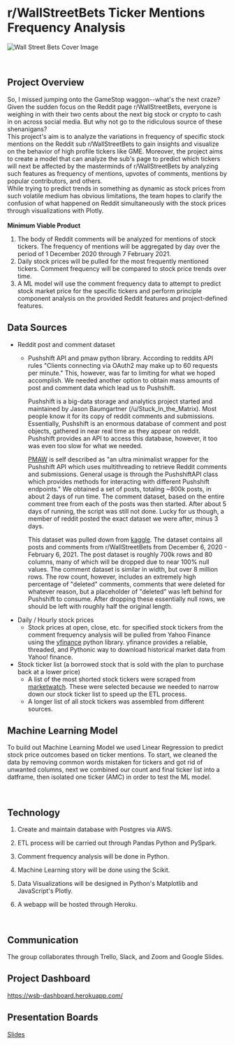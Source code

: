 # r/WallStreetBets Ticker Mentions Frequency Analysis


![Wall Street Bets Cover Image](https://user-images.githubusercontent.com/71476009/109439467-05219480-79f4-11eb-93b0-c98663b938b0.png)

​
## Project Overview

So, I missed jumping onto the GameStop waggon--what's the next craze? Given the sudden focus on the Reddit page r/WallStreetBets, everyone is weighing in with their two cents about the next big stock or crypto to cash in on across social media. But why not go to the ridiculous source of these shenanigans? <br />
This project's aim is to analyze the variations in frequency of specific stock mentions on the Reddit sub r/WallStreetBets to gain insights and visualize on the behavior of high profile tickers like GME. Moreover, the project aims to create a model that can analyze the sub's page to predict which tickers will next be affected by the masterminds of r/WallStreetBets by analyzing such features as frequency of mentions, upvotes of comments, mentions by popular contributors, and others. <br /> 
While trying to predict trends in something as dynamic as stock prices from such volatile medium has obvious limitations, the team hopes to clarify the confusion of what happened on Reddit simultaneously with the stock prices through visualizations with Plotly. <br /> <br />
**Minimum Viable Product**
<ol>
    <li> The body of Reddit comments will be analyzed for mentions of stock tickers. The frequency of mentions will be aggregated by day over the period of 1 December 2020 through 7 February 2021.</li>
    <li> Daily stock prices will be pulled for the most frequently mentioned tickers. Comment frequency will be compared to stock price trends over time.</li>
    <li> A ML model will use the comment frequency data to attempt to predict stock market price for the specific tickers and perform principle component analysis on the provided Reddit features and project-defined features. </li>
</ol> 

## Data Sources

- Reddit post and comment dataset
  - Pushshift API and pmaw python library. According to reddits API rules "Clients connecting via OAuth2 may make up to 60 requests per minute." This, however, was far to limiting for what we hoped accomplish. We needed another option to obtain mass amounts of post and comment data which lead us to Pushshift. 
  
    Pushshift is a big-data storage and analytics project started and maintained by Jason Baumgartner (/u/Stuck_In_the_Matrix). Most people know it for its copy of reddit comments and submissions. Essentially, Pushshift is an enormous database of comment and post objects, gathered in near real time as they appear on reddit. Pushshift provides an API to access this database, however, it too was even too slow for what we needed. 
    
    [PMAW](https://pypi.org/project/pmaw/) is self described as "an ultra minimalist wrapper for the Pushshift API which uses multithreading to retrieve Reddit comments and submissions. General usage is through the PushshiftAPI class which provides methods for interacting with different Pushshift endpoints." We obtained a set of posts, totaling ~800k posts, in about 2 days of run time. The comment dataset, based on the entire comment tree from each of the posts was then started. After about 5 days of running, the script was still not done. Lucky for us though, a member of reddit posted the exact dataset we were after, minus 3 days. 
    
    This dataset was pulled down from [kaggle](https://www.kaggle.com/mattpodolak/rwallstreetbets-posts-and-comments?select=wallstreetbets_posts.csv). The dataset contains all posts and comments from r/WallStreetBets from December 6, 2020 - February 6, 2021. The post dataset is roughly 700k rows and 80 columns, many of which will be dropped due to near 100% null values. The comment dataset is similar in width, but over 8 million rows. The row count, however, includes an extremely high percentage of "deleted" comments, comments that were deleted for whatever reason, but a placeholder of "deleted" was left behind for Pushshift to consume. After dropping these essentially null rows, we should be left with roughly half the original length. 
- Daily / Hourly stock prices
  -  Stock prices at open, close, etc. for specified stock tickers from the comment frequency analysis will be pulled from Yahoo Finance using the [yfinance](https://pypi.org/project/yfinance/) python library. yfinance provides a reliable, threaded, and Pythonic way to download historical market data from Yahoo! finance.
- Stock ticker list (a borrowed stock that is sold with the plan to purchase back at a lower price)
  - A list of the most shorted stock tickers were scraped from [marketwatch](https://www.marketwatch.com/tools/screener/short-interest). These were selected because we needed to narrow down our stock ticker list to speed up the ETL process.
  - A longer list of all stock tickers was assembled from different sources.

## Machine Learning Model

To build out Machine Learning Model we used Linear Regression to predict stock price outcomes based on ticker mentions. To start, we cleaned the data by removing common words mistaken for tickers and got rid of unwanted columns, next we combined our count and final ticker list into a datframe, then isolated one ticker (AMC) in order to test the ML model. 

​
## Technology

1. Create and maintain database with Postgres via AWS.

2. ETL process will be carried out through Pandas Python and PySpark. 

3. Comment frequency analysis will be done in Python. 

4. Machine Learning story will be done using the Scikit. 

5. Data Visualizations will be designed in Python's Matplotlib and JavaScript's Plotly.

6. A webapp will be hosted through Heroku.

​
## Communication

The group collaborates through Trello, Slack, and Zoom and Google Slides. 


## Project Dashboard

https://wsb-dashboard.herokuapp.com/


## Presentation Boards 

[Slides](https://docs.google.com/presentation/d/1CnO_A2UGeZOWkdU0uxEbxQvIrU6RGEWmLszjNCRB4ic/edit#slide=id.gbcecd73ff9_0_5)



